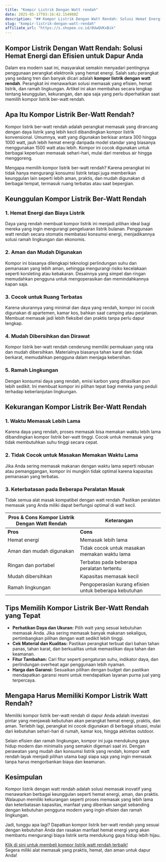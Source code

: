 ```yaml
---
title: "Kompir Listrik Dengan Watt rendah"
date: 2025-05-17T03:16:42.154988Z
description: "## Kompor Listrik Dengan Watt Rendah: Solusi Hemat Energi dan Efisien untuk Dapur Anda..."
slug: "kompir-listrik-dengan-watt-rendah"
affiliate_url: "https://s.shopee.co.id/8UwQVKxBik"
---
```

## Kompor Listrik Dengan Watt Rendah: Solusi Hemat Energi dan Efisien untuk Dapur Anda

Dalam era modern saat ini, masyarakat semakin menyadari pentingnya penggunaan perangkat elektronik yang hemat energi. Salah satu perangkat yang sedang tren dan banyak dicari adalah **kompor listrik dengan watt rendah**. Perangkat ini menawarkan solusi memasak yang efisien, hemat listrik, dan ramah lingkungan. Artikel ini akan membahas secara lengkap tentang keunggulan, kekurangan, dan apa saja yang perlu diperhatikan saat memilih kompor listrik ber-watt rendah.

## Apa Itu Kompor Listrik Ber-Watt Rendah?

Kompor listrik ber-watt rendah adalah perangkat memasak yang dirancang dengan daya listrik yang lebih kecil dibandingkan kompor listrik konvensional. Umumnya, watt yang digunakan berkisar antara 300 hingga 1000 watt, jauh lebih hemat energi daripada model standar yang biasanya menggunakan 1500 watt atau lebih. Kompor ini cocok digunakan untuk berbagai keperluan memasak sehari-hari, mulai dari merebus air hingga menggoreng.

Mengapa memilih kompor listrik ber-watt rendah? Karena perangkat ini tidak hanya mengurangi konsumsi listrik tetapi juga memberikan keunggulan lain seperti lebih aman, praktis, dan mudah digunakan di berbagai tempat, termasuk ruang terbatas atau saat bepergian.

## Keunggulan Kompor Listrik Ber-Watt Rendah

### 1. Hemat Energi dan Biaya Listrik

Daya yang rendah membuat kompor listrik ini menjadi pilihan ideal bagi mereka yang ingin mengurangi pengeluaran listrik bulanan. Penggunaan watt rendah secara otomatis membatasi konsumsi energi, menjadikannya solusi ramah lingkungan dan ekonomis.

### 2. Aman dan Mudah Digunakan

Kompor ini biasanya dilengkapi teknologi perlindungan suhu dan pemanasan yang lebih aman, sehingga mengurangi risiko kecelakaan seperti korsleting atau kebakaran. Desainnya yang simpel dan ringan memudahkan pengguna untuk mengoperasikan dan memindahkannya kapan saja.

### 3. Cocok untuk Ruang Terbatas

Karena ukurannya yang minimal dan daya yang rendah, kompor ini cocok digunakan di apartemen, kamar kos, bahkan saat camping atau perjalanan. Membuat memasak jadi lebih fleksibel dan praktis tanpa perlu dapur lengkap.

### 4. Mudah Dibersihkan dan Dirawat

Kompor listrik ber-watt rendah cenderung memiliki permukaan yang rata dan mudah dibersihkan. Materialnya biasanya tahan karat dan tidak berkarat, memudahkan pengguna dalam menjaga kebersihan.

### 5. Ramah Lingkungan

Dengan konsumsi daya yang rendah, emisi karbon yang dihasilkan pun lebih sedikit. Ini membuat kompor ini pilihan tepat bagi mereka yang peduli terhadap keberlanjutan lingkungan.

## Kekurangan Kompor Listrik Ber-Watt Rendah

### 1. Waktu Memasak Lebih Lama

Karena daya yang rendah, proses memasak bisa memakan waktu lebih lama dibandingkan kompor listrik ber-watt tinggi. Cocok untuk memasak yang tidak membutuhkan suhu tinggi secara cepat.

### 2. Tidak Cocok untuk Masakan Memakan Waktu Lama

Jika Anda sering memasak makanan dengan waktu lama seperti rebusan atau pemanggangan, kompor ini mungkin tidak optimal karena kapasitas pemanasan yang terbatas.

### 3. Keterbatasan pada Beberapa Peralatan Masak

Tidak semua alat masak kompatibel dengan watt rendah. Pastikan peralatan memasak yang Anda miliki dapat berfungsi optimal di watt kecil.

| Pros & Cons Kompor Listrik Dengan Watt Rendah | Keterangan |
|-------------------------------|--------------|
| **Pros**                    | **Cons**                    |
| Hemat energi                | Memasak lebih lama         |
| Aman dan mudah digunakan    | Tidak cocok untuk masakan memakan waktu lama |
| Ringan dan portabel        | Terbatas pada beberapa peralatan tertentu |
| Mudah dibersihkan           | Kapasitas memasak kecil   |
| Ramah lingkungan            | Pengoperasian kurang efisien untuk beberapa kebutuhan |

## Tips Memilih Kompor Listrik Ber-Watt Rendah yang Tepat

- **Perhatikan Daya dan Ukuran:** Pilih watt yang sesuai kebutuhan memasak Anda. Jika sering memasak banyak makanan sekaligus, pertimbangkan pilihan dengan watt sedikit lebih tinggi.
- **Cek Material dan Kualitas:** Pastikan perangkat terbuat dari bahan tahan panas, tahan karat, dan berkualitas untuk memastikan daya tahan dan keamanan.
- **Fitur Tambahan:** Cari fitur seperti pengaturan suhu, indikator daya, dan perlindungan overheat agar penggunaan lebih nyaman.
- **Harga dan Garansi:** Sesuaikan pilihan dengan budget dan pastikan mendapatkan garansi resmi untuk mendapatkan layanan purna jual yang terpercaya.

## Mengapa Harus Memiliki Kompor Listrik Watt Rendah?

Memiliki kompor listrik ber-watt rendah di dapur Anda adalah investasi pintar yang menjawab kebutuhan akan perangkat hemat energi, praktis, dan aman. Terlebih lagi, perangkat ini cocok digunakan di berbagai situasi, mulai dari kebutuhan sehari-hari di rumah, kamar kos, hingga aktivitas outdoor.

Selain efisien dan ramah lingkungan, kompor ini juga mendukung gaya hidup modern dan minimalis yang semakin digemari saat ini. Dengan perawatan yang mudah dan konsumsi listrik yang rendah, kompor watt rendah layak menjadi pilihan utama bagi siapa saja yang ingin memasak tanpa harus mengorbankan biaya dan keamanan.

## Kesimpulan

Kompor listrik dengan watt rendah adalah solusi memasak inovatif yang menawarkan berbagai keunggulan seperti hemat energi, aman, dan praktis. Walaupun memiliki kekurangan seperti proses memasak yang lebih lama dan keterbatasan kapasitas, manfaat yang diberikan sangat sebanding dengan kebutuhan pengguna modern yang ingin efisien dan ramah lingkungan.

Jadi, tunggu apa lagi? Dapatkan kompor listrik ber-watt rendah yang sesuai dengan kebutuhan Anda dan rasakan manfaat hemat energi yang akan membantu mengurangi biaya listrik serta mendukung gaya hidup lebih hijau.

[Klik di sini untuk membeli kompor listrik watt rendah terbaik!](https://s.shopee.co.id/8UwQVKxBik)  
Segera miliki alat memasak yang praktis, hemat, dan aman untuk dapur Anda!